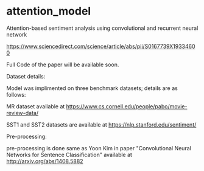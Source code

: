# attention_model

Attention-based sentiment analysis using convolutional and recurrent neural network

https://www.sciencedirect.com/science/article/abs/pii/S0167739X19334600

Full Code of the paper will be available soon.


Dataset details:

Model was implimented on three benchmark datasets; details are as follows:

MR dataset available at https://www.cs.cornell.edu/people/pabo/movie-review-data/

SST1 and SST2 datasets are available at https://nlp.stanford.edu/sentiment/

Pre-processing:

pre-processing is done same as Yoon Kim in paper "Convolutional Neural Networks for Sentence Classification" available at
http://arxiv.org/abs/1408.5882
